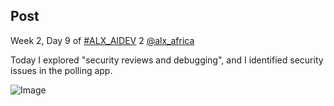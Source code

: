 ## Post

Week 2, Day 9 of [#ALX_AIDEV](/hashtag/ALX_AIDEV?src=hashtag_click) 2 [@alx_africa](/alx_africa)

Today I explored "security reviews and debugging", and I identified security issues in the polling app.

![Image](https://pbs.twimg.com/media/G0K-7WDXQAAZT5e?format=jpg&name=360x360)

